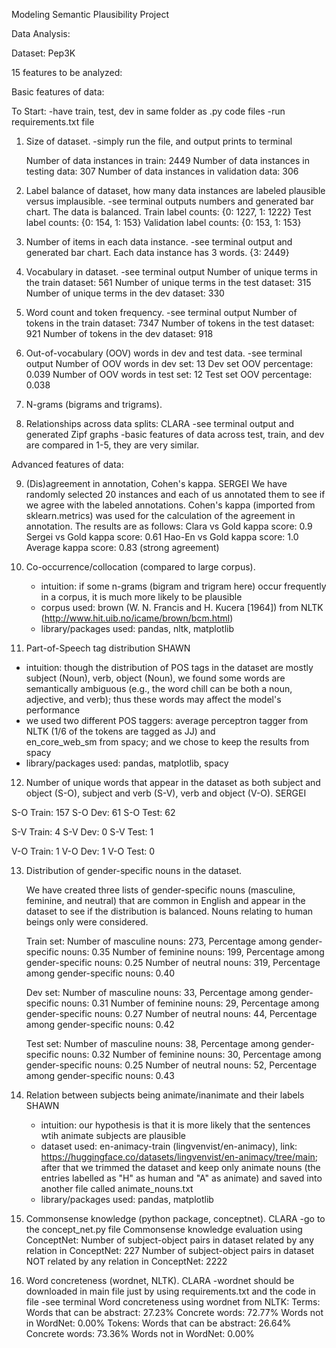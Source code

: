 Modeling Semantic Plausibility Project

Data Analysis:

Dataset: Pep3K

15 features to be analyzed:

Basic features of data:

To Start:
-have train, test, dev in same folder as .py code files
-run requirements.txt file

1. Size of dataset.
   -simply run the file, and output prints to terminal
   
   Number of data instances in train: 2449
   Number of data instances in testing data: 307
   Number of data instances in validation data: 306
   
2. Label balance of dataset, how many data instances are labeled plausible versus implausible.
  -see terminal outputs numbers and generated bar chart. The data is balanced.
   Train label counts:
    {0: 1227, 1: 1222}
   Test label counts:
    {0: 154, 1: 153}
   Validation label counts:
    {0: 153, 1: 153} 
3. Number of items in each data instance.
   -see terminal output and generated bar chart. Each data instance has 3 words.
    {3: 2449}
4. Vocabulary in dataset.
   -see terminal output
   Number of unique terms in the train dataset: 561
   Number of unique terms in the test dataset: 315
   Number of unique terms in the dev dataset: 330
   
5. Word count and token frequency.
   -see terminal output
   Number of tokens in the train dataset: 7347
   Number of tokens in the test dataset: 921
   Number of tokens in the dev dataset: 918

6. Out-of-vocabulary (OOV) words in dev and test data.
   -see terminal output
   Number of OOV words in dev set: 13
   Dev set OOV percentage: 0.039
   Number of OOV words in test set: 12
   Test set OOV percentage: 0.038

7. N-grams (bigrams and trigrams).

8. Relationships across data splits: CLARA
   -see terminal output and generated Zipf graphs
   -basic features of data across test, train, and dev are compared in 1-5, they are very          similar.

Advanced features of data:

9. (Dis)agreement in annotation, Cohen's kappa. SERGEI
   We have randomly selected 20 instances and each of us annotated them to see if we agree with the labeled annotations. Cohen's kappa (imported from sklearn.metrics) was used for the calculation of the agreement in annotation. The results are as follows:
   Clara vs Gold kappa score: 0.9
   Sergei vs Gold kappa score: 0.61
   Hao-En vs Gold kappa score: 1.0
   Average kappa score: 0.83 (strong agreement)

10. Co-occurrence/collocation (compared to large corpus).

    - intuition: if some n-grams (bigram and trigram here) occur frequently in a corpus, it is much more likely to be plausible
    - corpus used: brown (W. N. Francis and H. Kucera [1964]) from NLTK (http://www.hit.uib.no/icame/brown/bcm.html)
    - library/packages used: pandas, nltk, matplotlib

11. Part-of-Speech tag distribution SHAWN

- intuition: though the distribution of POS tags in the dataset are mostly subject (Noun), verb, object (Noun), we found some words are semantically ambiguous (e.g., the word chill can be both a noun, adjective, and verb); thus these words may affect the model's performance
- we used two different POS taggers: average perceptron tagger from NLTK (1/6 of the tokens are tagged as JJ) and  
  en_core_web_sm from spacy; and we chose to keep the results from spacy
- library/packages used: pandas, matplotlib, spacy

12. Number of unique words that appear in the dataset as both subject and object (S-O), subject and verb (S-V), verb and object (V-O). SERGEI

S-O Train: 157
S-O Dev: 61
S-O Test: 62

S-V Train: 4
S-V Dev: 0
S-V Test: 1

V-O Train: 1
V-O Dev: 1
V-O Test: 0

13. Distribution of gender-specific nouns in the dataset.

    We have created three lists of gender-specific nouns (masculine, feminine, and neutral) that are common in English and appear in the dataset to see if the distribution is balanced. Nouns relating to human beings only were considered.

    Train set:
    Number of masculine nouns: 273, Percentage among gender-specific nouns: 0.35
    Number of feminine nouns: 199, Percentage among gender-specific nouns: 0.25
    Number of neutral nouns: 319, Percentage among gender-specific nouns: 0.40

    Dev set:
    Number of masculine nouns: 33, Percentage among gender-specific nouns: 0.31
    Number of feminine nouns: 29, Percentage among gender-specific nouns: 0.27
    Number of neutral nouns: 44, Percentage among gender-specific nouns: 0.42

    Test set:
    Number of masculine nouns: 38, Percentage among gender-specific nouns: 0.32
    Number of feminine nouns: 30, Percentage among gender-specific nouns: 0.25
    Number of neutral nouns: 52, Percentage among gender-specific nouns: 0.43

14. Relation between subjects being animate/inanimate and their labels SHAWN

    - intuition: our hypothesis is that it is more likely that the sentences wtih animate subjects are plausible
    - dataset used: en-animacy-train (lingvenvist/en-animacy), link: https://huggingface.co/datasets/lingvenvist/en-animacy/tree/main; after that we trimmed the dataset and keep only animate nouns (the entries labelled as "H" as human and "A" as animate) and saved into another file called animate_nouns.txt
    - library/packages used: pandas, matplotlib

15. Commonsense knowledge (python package, conceptnet). CLARA
    -go to the concept_net.py file
   Commonsense knowledge evaluation using ConceptNet:
   Number of subject-object pairs in dataset related by any relation in ConceptNet: 227
   Number of subject-object pairs in dataset NOT related by any relation in ConceptNet: 2222


16. Word concreteness (wordnet, NLTK). CLARA
    -wordnet should be downloaded in main file just by using requirements.txt and the code in       file
    -see terminal
   Word concreteness using wordnet from NLTK:
   Terms:
   Words that can be abstract: 27.23%
   Concrete words: 72.77%
   Words not in WordNet: 0.00%
   Tokens:
   Words that can be abstract: 26.64%
   Concrete words: 73.36%
   Words not in WordNet: 0.00%
    
